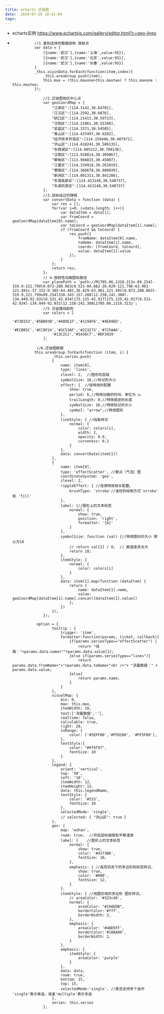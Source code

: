 ```yaml
---
title: echarts 迁徙图
date:  2019-07-29 10:42:04
tags:
---
```




-  echarts实例 https://www.echartsjs.com/gallery/editor.html?c=geo-lines


-          			
				//1.拿到这样的数据结构 放射点
				var data = [
					[{name:'武汉'},{name:'上海',value:95}],
					[{name:'武汉'},{name:'北京',value:95}],
					[{name:'武汉'},{name:'长春',value:95}]
				]
				_this.xiyinData.forEach(function(item,index){
					_this.areaGroup.push(item);
					this.max = (this.maxone>this.maxtwo) ? this.maxone : this.maxtwo;
				});

					//2.迁徙图地区中心点
            		var geoCoordMap = {
						"江岸区":[114.3142,30.64701],
						"江汉区":[114.2592,30.6076],
						"硚口区":[114.21413,30.59723],
						"汉阳区":[114.21861,30.55396],
						"武昌区":[114.3371,30.54505],
						"青山区":[114.437497,30.6202],
						"经济技术开发区":[114.159446,30.487971],
						"洪山区":[114.418241,30.508135],
						"东西湖区":[114.085212,30.704136],
						"汉南区":[113.928814,30.309867],
						"蔡甸区":[113.966815,30.45807],
						"江夏区":[114.334918,30.261019],
						"黄陂区":[114.366678,30.880039],
						"新洲区":[114.801311,30.841286],
						"东湖高新区":[114.413148,30.548737],
						"东湖风景区":[114.413148,30.548737]
					};
					//3.鼠标经过的弹框 
        			var convertData = function (data) {
        				var res = [];
        				for(var i=0; i<data.length; i++){
        					var dataItem = data[i];
        					var fromCoord = geoCoordMap[dataItem[0].name];
        					var toCoord = geoCoordMap[dataItem[1].name];
        					if (fromCoord && toCoord) {
        						res.push({
        							fromName: dataItem[0].name,
        							toName: dataItem[1].name,
        							coords: [fromCoord, toCoord],
        							value: dataItem[1].value
        						});
        					}
        				};
        				return res;
        			};
        			// 4.放射性动画图标路径
        			var planePath = 'path://M1705.06,1318.313v-89.254l-319.9-221.799l0.073-208.063c0.521-84.662-26.629-121.796-63.961-121.491c-37.332-0.305-64.482,36.829-63.961,121.491l0.073,208.063l-319.9,221.799v89.254l330.343-157.288l12.238,241.308l-134.449,92.931l0.531,42.034l175.125-42.917l175.125,42.917l0.531-42.034l-134.449-92.931l12.238-241.308L1705.06,1318.313z';
					//5 迁徙路线颜色
					var colors = [
						'#73D152','#5BB93B','#409E1F','#1194F6','#4EA9ED',
						'#ECB85C','#CC8F24','#3C53AF','#223273','#725AA6',
						'#13C2C2','#3436C7','#DF3939'
					];

				 //6.迁徙图数据 
				this.areaGroup.forEach(function (item, i) {
						_this.series.push(
						{
							name: item[0],
							type: 'lines',
							zlevel: 2,  //图形的层级
							symbolSize: 10,//标记的大小
							effect: {  //线特效的配置
								show: true,
								period: 6,//特效动画的时间，单位为 s。
								trailLength: 0,//特效尾迹的长度
								symbolSize: 10,//特效标记的大小
								symbol: "arrow",//特效图形 
							},
							lineStyle: { //线条样式
								normal: {
									color: colors[i],
									width: 2,
									opacity: 0.9,
									curveness: 0.2
								}
							},
							data: convertData(item[1])
						},
						{
							name: item[0],
							type: 'effectScatter', //散点（气泡）图
							coordinateSystem: 'geo',
							zlevel: 2,
							rippleEffect: { //涟漪特效相关配置。
								brushType: 'stroke'//波纹的绘制方式'stroke' 和 'fill'
							},
							label: {//图形上的文本标签
								normal: {
									show: true,
									position: 'right',
									formatter: '{b}'
								}
							},
							symbolSize: function (val) {//特效图形的大小 默认为10
								// return val[2] / 8;  // 数值差异太大
								return 10;
							},
							itemStyle: {
								normal: {
									color: colors[i]
								}
							},
							data: item[1].map(function (dataItem) {
								return {
									name: dataItem[1].name,
									value: geoCoordMap[dataItem[1].name].concat([dataItem[1].value])
								};
							})
						});
					});
					
				 option = {
						tooltip : {
							trigger: 'item',
							formatter:function(params, ticket, callback){
								if(params.seriesType=="effectScatter") {
									return "线路："+params.data.name+""+params.data.value[2];
								}else if(params.seriesType=="lines"){
									return params.data.fromName+">"+params.data.toName+"<br />"+ "流量数据：" + params.data.value;
								}else{
									return params.name;
								}
							}
						},
						visualMap: {
							min: 0,
							max: this.max,
							itemWidth: 10,
							text:['流量数据',''],
							realtime: false,
							calculable: true,
							right: 20,
							inRange: {
								color: ['#5EFF00','#FFD200', '#FF5F00'],
							},
							textStyle:{
								color: "#9f9f9f",
								fontSize: 10
							}
						},
						legend: {
							orient: 'vertical',
							top: '50',
							left: '10',
							itemWidth: 12,
							itemHeight: 12,
							data: this.legendName,
							textStyle: {
								color: '#333',
								fontSize: 10
							},
							selectedMode: 'single',
							// selected: { "洪山区": true }
						},
						geo: {
							map: 'wuhan',
							roam: true,  //开启鼠标缩放和平移漫游
							label: {    //图形上的文本标签
								normal: {
									show: true,
									color: '#4173B6',
									fontSize: 10,
								},
								emphasis: { //高亮状态下的多边形和标签样式。
									show: true,
									color: '#000',
									fontSize: 12,
								}
							},
							itemStyle: { //地图区域的多边形 图形样式。
								// areaColor: '#323c48',
								normal: {
									areaColor: "#19AEDB",
									borderColor:'#fff',
									borderWidth: 2,
								},
								emphasis: {
									areaColor: '#48D5FF',
									borderColor:'#188A89',
									borderWidth: 2,
								}
							},
							emphasis: {
								itemStyle: {
									areaColor: 'purple'
								}
							},
							data: data,
							roam: true,
							bottom: 15,
							top: 15,
							selectedMode:'single', //是否支持多个选中 'single'表示单选，或者'multiple'表示多选
						},
						series: this.series
    				};

					